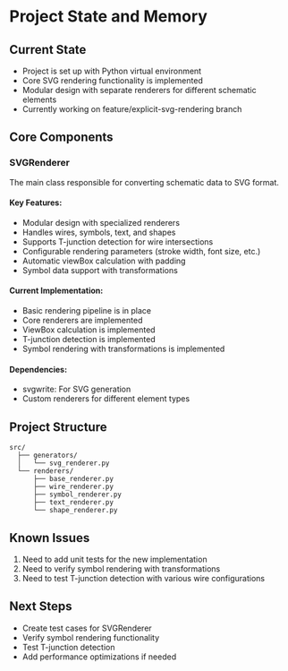 # Project State and Memory

## Current State
- Project is set up with Python virtual environment
- Core SVG rendering functionality is implemented
- Modular design with separate renderers for different schematic elements
- Currently working on feature/explicit-svg-rendering branch

## Core Components

### SVGRenderer
The main class responsible for converting schematic data to SVG format.

#### Key Features:
- Modular design with specialized renderers
- Handles wires, symbols, text, and shapes
- Supports T-junction detection for wire intersections
- Configurable rendering parameters (stroke width, font size, etc.)
- Automatic viewBox calculation with padding
- Symbol data support with transformations

#### Current Implementation:
- Basic rendering pipeline is in place
- Core renderers are implemented
- ViewBox calculation is implemented
- T-junction detection is implemented
- Symbol rendering with transformations is implemented

#### Dependencies:
- svgwrite: For SVG generation
- Custom renderers for different element types

## Project Structure
```
src/
  ├── generators/
  │   └── svg_renderer.py
  └── renderers/
      ├── base_renderer.py
      ├── wire_renderer.py
      ├── symbol_renderer.py
      ├── text_renderer.py
      └── shape_renderer.py
```

## Known Issues
1. Need to add unit tests for the new implementation
2. Need to verify symbol rendering with transformations
3. Need to test T-junction detection with various wire configurations

## Next Steps
- Create test cases for SVGRenderer
- Verify symbol rendering functionality
- Test T-junction detection
- Add performance optimizations if needed